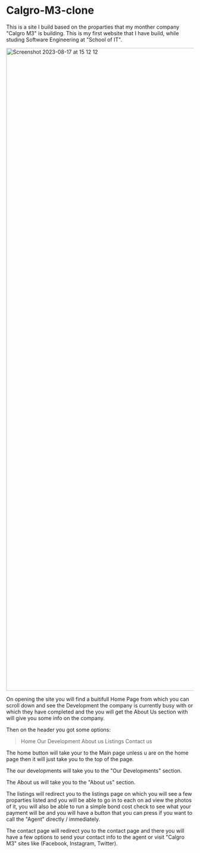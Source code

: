 # Calgro-M3-clone

This is a site I build based on the proparties that my monther company "Calgro M3" is building.
This is my first website that I have build, while studing Software Engineering at "School of IT".

<img width="1724" alt="Screenshot 2023-08-17 at 15 12 12" src="https://github.com/jarredc23/Calgro-M3-clone/assets/131195538/a7570d4a-94f5-42ea-b48f-24e9c20de476">

On opening the site you will find a buitifull Home Page from which you can scroll down and see the Development the company is currently busy with or which they have completed and the you will get the About Us section with will give you some info on the company.

Then on the header you got some options:

>Home
>Our Development
>About us
>Listings
>Contact us

The home button will take your to the Main page unless u are on the home page then it will just take you to the top of the page.

The our developments will take you to the "Our Developments" section.

The About us will take you to the "About us" section.

The listings will redirect you to the listings page on which you will see a few proparties listed and you will be able to go in to each on ad view the photos of it, you will also be able to run a simple bond cost check to see what your payment will be and you will have a button that you can press if you want to call the "Agent" directly / immediately.

The contact page will redirect you to the contact page and there you will have a few options to send your contact info to the agent or visit "Calgro M3" sites like (Facebook, Instagram, Twitter).

